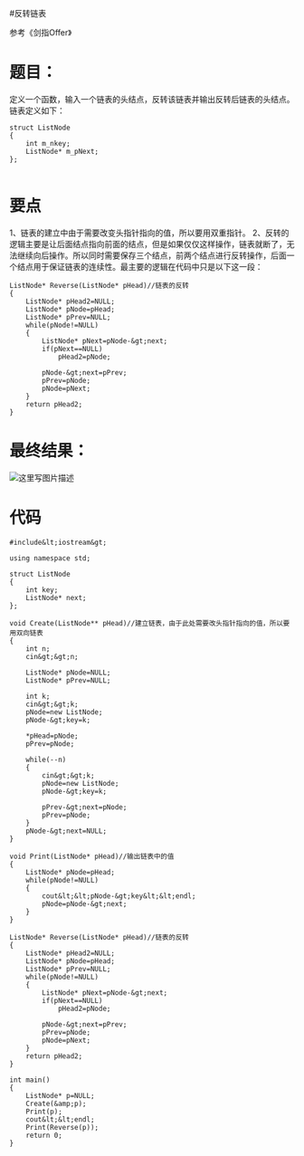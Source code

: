 #反转链表
>  
 参考《剑指Offer》 


# 题目：

定义一个函数，输入一个链表的头结点，反转该链表并输出反转后链表的头结点。链表定义如下：

```
struct ListNode
{
    int m_nkey;
    ListNode* m_pNext;
};


```

# 要点

1、链表的建立中由于需要改变头指针指向的值，所以要用双重指针。 2、反转的逻辑主要是让后面结点指向前面的结点，但是如果仅仅这样操作，链表就断了，无法继续向后操作。所以同时需要保存三个结点，前两个结点进行反转操作，后面一个结点用于保证链表的连续性。最主要的逻辑在代码中只是以下这一段：

```
ListNode* Reverse(ListNode* pHead)//链表的反转
{
    ListNode* pHead2=NULL;
    ListNode* pNode=pHead;
    ListNode* pPrev=NULL;
    while(pNode!=NULL)
    {
        ListNode* pNext=pNode-&gt;next;
        if(pNext==NULL)
            pHead2=pNode;

		pNode-&gt;next=pPrev;
        pPrev=pNode;
        pNode=pNext;
    }
    return pHead2;
}

```

# 最终结果：

<img src="https://imgconvert.csdnimg.cn/aHR0cDovL2ltZy5ibG9nLmNzZG4ubmV0LzIwMTYxMjE2MTEyNjA3MTc2" alt="这里写图片描述">

# 代码

```
#include&lt;iostream&gt;

using namespace std;

struct ListNode
{
    int key;
    ListNode* next;
};

void Create(ListNode** pHead)//建立链表，由于此处需要改头指针指向的值，所以要用双向链表
{
    int n;
    cin&gt;&gt;n;

    ListNode* pNode=NULL;
    ListNode* pPrev=NULL;

    int k;
    cin&gt;&gt;k;
    pNode=new ListNode;
    pNode-&gt;key=k;

	*pHead=pNode;
    pPrev=pNode;

    while(--n)
    {
        cin&gt;&gt;k;
        pNode=new ListNode;
        pNode-&gt;key=k;

        pPrev-&gt;next=pNode;
        pPrev=pNode;
    }
    pNode-&gt;next=NULL;
}

void Print(ListNode* pHead)//输出链表中的值
{
    ListNode* pNode=pHead;
    while(pNode!=NULL)
	{
        cout&lt;&lt;pNode-&gt;key&lt;&lt;endl;
		pNode=pNode-&gt;next;
	}
}

ListNode* Reverse(ListNode* pHead)//链表的反转
{
    ListNode* pHead2=NULL;
    ListNode* pNode=pHead;
    ListNode* pPrev=NULL;
    while(pNode!=NULL)
    {
        ListNode* pNext=pNode-&gt;next;
        if(pNext==NULL)
            pHead2=pNode;

		pNode-&gt;next=pPrev;
        pPrev=pNode;
        pNode=pNext;
    }
    return pHead2;
}

int main()
{
    ListNode* p=NULL;
    Create(&amp;p);
    Print(p);
	cout&lt;&lt;endl;
	Print(Reverse(p));
    return 0;
}


```
